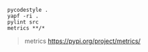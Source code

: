 ```shell
pycodestyle .
yapf -ri .
pylint src
metrics **/*
```

> metrics <https://pypi.org/project/metrics/>